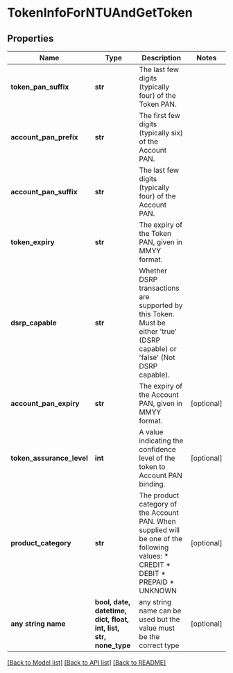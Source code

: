 # TokenInfoForNTUAndGetToken


## Properties
Name | Type | Description | Notes
------------ | ------------- | ------------- | -------------
**token_pan_suffix** | **str** | The last few digits (typically four) of the Token PAN.  | 
**account_pan_prefix** | **str** | The first few digits (typically six) of the Account PAN.  | 
**account_pan_suffix** | **str** | The last few digits (typically four) of the Account PAN.  | 
**token_expiry** | **str** | The expiry of the Token PAN, given in MMYY format.  | 
**dsrp_capable** | **str** | Whether DSRP transactions are supported by this Token. Must be either &#39;true&#39; (DSRP capable) or &#39;false&#39; (Not DSRP capable).  | 
**account_pan_expiry** | **str** | The expiry of the Account PAN, given in MMYY format.  | [optional] 
**token_assurance_level** | **int** | A value indicating the confidence level of the token to Account PAN binding.  | [optional] 
**product_category** | **str** | The product category of the Account PAN. When supplied will be one of the following values:    * CREDIT   * DEBIT   * PREPAID   * UNKNOWN  | [optional] 
**any string name** | **bool, date, datetime, dict, float, int, list, str, none_type** | any string name can be used but the value must be the correct type | [optional]

[[Back to Model list]](../README.md#documentation-for-models) [[Back to API list]](../README.md#documentation-for-api-endpoints) [[Back to README]](../README.md)



